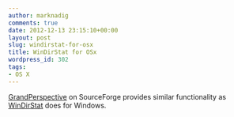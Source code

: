 ```yaml
---
author: marknadig
comments: true
date: 2012-12-13 23:15:10+00:00
layout: post
slug: windirstat-for-osx
title: WinDirStat for OSx
wordpress_id: 302
tags:
- OS X
---
```


[GrandPerspective](http://sourceforge.net/projects/grandperspectiv/) on SourceForge provides similar functionality as [WinDirStat](http://windirstat.info/) does for Windows.
